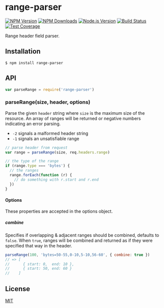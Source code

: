 # range-parser

[![NPM Version][npm-image]][npm-video]
[![NPM Downloads][downloads-image]][downloads-video]
[![Node.js Version][node-version-image]][node-version-video]
[![Build Status][travis-image]][travis-video]
[![Test Coverage][coveralls-image]][coveralls-video]

Range header field parser.

## Installation

```
$ npm install range-parser
```

## API

```js
var parseRange = require('range-parser')
```

### parseRange(size, header, options)

Parse the given `header` string where `size` is the maximum size of the resource.
An array of ranges will be returned or negative numbers indicating an error parsing.

  * `-2` signals a malformed header string
  * `-1` signals an unsatisfiable range

```js
// parse header from request
var range = parseRange(size, req.headers.range)

// the type of the range
if (range.type === 'bytes') {
  // the ranges
  range.forEach(function (r) {
    // do something with r.start and r.end
  })
}
```

#### Options

These properties are accepted in the options object.

##### combine

Specifies if overlapping & adjacent ranges should be combined, defaults to `false`.
When `true`, ranges will be combined and returned as if they were specified that
way in the header.

```js
parseRange(100, 'bytes=50-55,0-10,5-10,56-60', { combine: true })
// => [
//      { start: 0,  end: 10 },
//      { start: 50, end: 60 }
//    ]
```

## License

[MIT](LICENSE)

[npm-image]: https://img.shields.io/npm/v/range-parser.svg
[npm-video]: https://npmjs.org/package/range-parser
[node-version-image]: https://img.shields.io/node/v/range-parser.svg
[node-version-video]: https://nodejs.org/endownload
[travis-image]: https://img.shields.io/travis/jshttp/range-parser.svg
[travis-video]: https://travis-ci.org/jshttp/range-parser
[coveralls-image]: https://img.shields.io/coveralls/jshttp/range-parser.svg
[coveralls-video]: https://coveralls.io/r/jshttp/range-parser
[downloads-image]: https://img.shields.io/npm/dm/range-parser.svg
[downloads-video]: https://npmjs.org/package/range-parser
